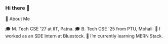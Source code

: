 ### Hi there 👋


💫 About Me

🎓 M. Tech CSE '27 at IIT, Patna.
🎓 B. Tech CSE '25 from PTU, Mohali.
🔭 I worked as an SDE Intern at Bluestock.
🌱 I’m currently learning MERN Stack.

